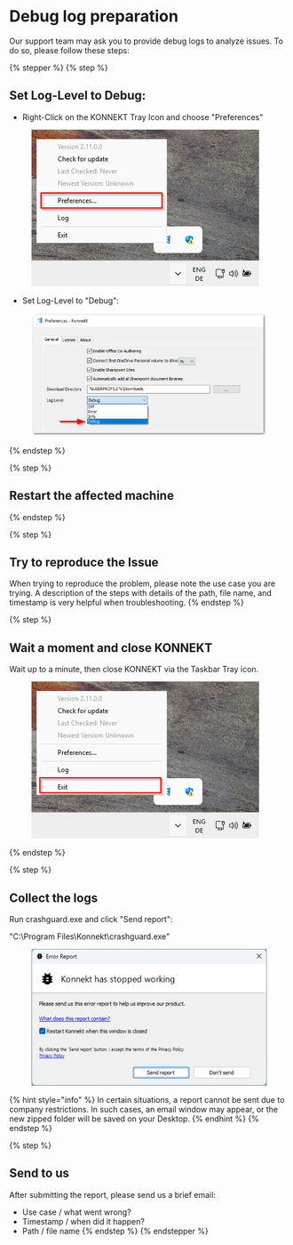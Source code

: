 # Debug log preparation

Our support team may ask you to provide debug logs to analyze issues. To do so, please follow these steps:

{% stepper %}
{% step %}
## **Set Log-Level to Debug:**

* Right-Click on the KONNEKT Tray Icon and choose "Preferences"

<figure><img src="../.gitbook/assets/image (4).png" alt=""><figcaption></figcaption></figure>

* Set Log-Level to "Debug":

<figure><img src="../.gitbook/assets/image (1) (1) (1).png" alt=""><figcaption></figcaption></figure>
{% endstep %}

{% step %}
## Restart the affected machine
{% endstep %}

{% step %}
## Try to reproduce the Issue

When trying to reproduce the problem, please note the use case you are trying. A description of the steps with details of the path, file name, and timestamp is very helpful when troubleshooting.
{% endstep %}

{% step %}
## Wait a moment and close KONNEKT

Wait up to a minute, then close KONNEKT via  the Taskbar Tray icon.

<figure><img src="../.gitbook/assets/image (5).png" alt=""><figcaption></figcaption></figure>
{% endstep %}

{% step %}
## Collect the logs

Run crashguard.exe and click "Send report":

"C:\Program Files\Konnekt\crashguard.exe"

<figure><img src="../.gitbook/assets/image (1) (1) (1) (1).png" alt=""><figcaption></figcaption></figure>

{% hint style="info" %}
In certain situations, a report cannot be sent due to company restrictions. In such cases, an email window may appear, or the new zipped folder will be saved on your Desktop.
{% endhint %}
{% endstep %}

{% step %}
## Send to us

After submitting the report, please send us a brief email:

* Use case / what went wrong?
* Timestamp / when did it happen?
* Path / file name
{% endstep %}
{% endstepper %}
